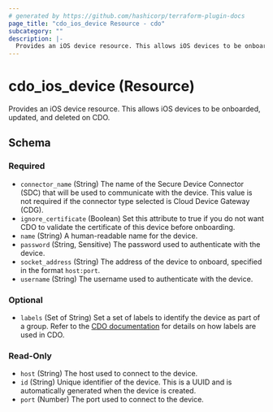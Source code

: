 ```yaml
---
# generated by https://github.com/hashicorp/terraform-plugin-docs
page_title: "cdo_ios_device Resource - cdo"
subcategory: ""
description: |-
  Provides an iOS device resource. This allows iOS devices to be onboarded, updated, and deleted on CDO.
---
```


# cdo_ios_device (Resource)

Provides an iOS device resource. This allows iOS devices to be onboarded, updated, and deleted on CDO.



<!-- schema generated by tfplugindocs -->
## Schema

### Required

- `connector_name` (String) The name of the Secure Device Connector (SDC) that will be used to communicate with the device. This value is not required if the connector type selected is Cloud Device Gateway (CDG).
- `ignore_certificate` (Boolean) Set this attribute to true if you do not want CDO to validate the certificate of this device before onboarding.
- `name` (String) A human-readable name for the device.
- `password` (String, Sensitive) The password used to authenticate with the device.
- `socket_address` (String) The address of the device to onboard, specified in the format `host:port`.
- `username` (String) The username used to authenticate with the device.

### Optional

- `labels` (Set of String) Set a set of labels to identify the device as part of a group. Refer to the [CDO documentation](https://docs.defenseorchestrator.com/t-applying-labels-to-devices-and-objects.html#!c-labels-and-filtering.html) for details on how labels are used in CDO.

### Read-Only

- `host` (String) The host used to connect to the device.
- `id` (String) Unique identifier of the device. This is a UUID and is automatically generated when the device is created.
- `port` (Number) The port used to connect to the device.
